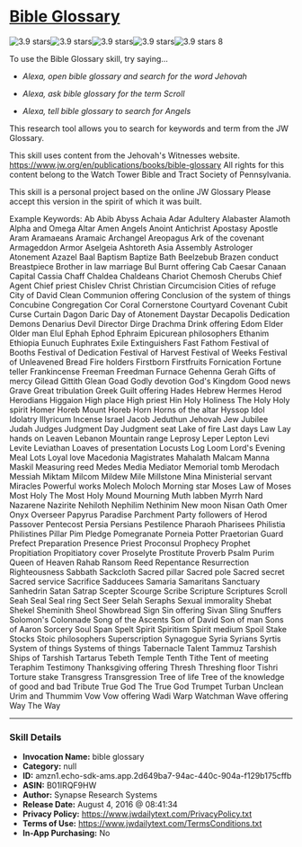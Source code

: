 # [Bible Glossary](http://alexa.amazon.com/#skills/amzn1.echo-sdk-ams.app.2d649ba7-94ac-440c-904a-f129b175cffb)
![3.9 stars](../../images/ic_star_black_18dp_1x.png)![3.9 stars](../../images/ic_star_black_18dp_1x.png)![3.9 stars](../../images/ic_star_black_18dp_1x.png)![3.9 stars](../../images/ic_star_half_black_18dp_1x.png)![3.9 stars](../../images/ic_star_border_black_18dp_1x.png) 8

To use the Bible Glossary skill, try saying...

* *Alexa, open bible glossary and search for the word Jehovah*

* *Alexa, ask bible glossary for the term Scroll*

* *Alexa, tell bible glossary to search for Angels*

This research tool ​allows you to search for keywords and term from the JW Glossary.

This skill uses content from the Jehovah's Witnesses website. 
https://www.jw.org/en/publications/books/bible-glossary
All rights for this content belong to the Watch Tower Bible and Tract Society of Pennsylvania.

This skill is a personal project based on the online JW Glossary 
Please accept this version in the spirit of which it was built.

Example Keywords:
Ab
Abib
Abyss
Achaia
Adar
Adultery
Alabaster
Alamoth
Alpha and Omega
Altar
Amen
Angels
Anoint
Antichrist
Apostasy
Apostle
Aram
Aramaeans
Aramaic
Archangel
Areopagus
Ark of the covenant
Armageddon
Armor
Aselgeia
Ashtoreth
Asia
Assembly
Astrologer
Atonement
Azazel
Baal
Baptism
Baptize
Bath
Beelzebub
Brazen conduct
Breastpiece
Brother in law marriage
Bul
Burnt offering
Cab
Caesar
Canaan
Capital
Cassia
Chaff
Chaldea
Chaldeans
Chariot
Chemosh
Cherubs
Chief Agent
Chief priest
Chislev
Christ
Christian
Circumcision
Cities of refuge
City of David
Clean
Communion offering
Conclusion of the system of things
Concubine
Congregation
Cor
Coral
Cornerstone
Courtyard
Covenant
Cubit
Curse
Curtain
Dagon
Daric
Day of Atonement
Daystar
Decapolis
Dedication
Demons
Denarius
Devil
Director
Dirge
Drachma
Drink offering
Edom
Elder
Older man
Elul
Ephah
Ephod
Ephraim
Epicurean philosophers
Ethanim
Ethiopia
Eunuch
Euphrates
Exile
Extinguishers
Fast
Fathom
Festival of Booths
Festival of Dedication
Festival of Harvest
Festival of Weeks
Festival of Unleavened Bread
Fire holders
Firstborn
Firstfruits
Fornication
Fortune teller
Frankincense
Freeman
Freedman
Furnace
Gehenna
Gerah
Gifts of mercy
Gilead
Gittith
Glean
Goad
Godly devotion
God's Kingdom
Good news
Grave
Great tribulation
Greek
Guilt offering
Hades
Hebrew
Hermes
Herod
Herodians
Higgaion
High place
High priest
Hin
Holy
Holiness
The Holy
Holy spirit
Homer
Horeb
Mount Horeb
Horn
Horns of the altar
Hyssop
Idol
Idolatry
Illyricum
Incense
Israel
Jacob
Jeduthun
Jehovah
Jew
Jubilee
Judah
Judges
Judgment Day
Judgment seat
Lake of fire
Last days
Law
Lay hands on
Leaven
Lebanon Mountain range
Leprosy
Leper
Lepton
Levi
Levite
Leviathan
Loaves of presentation
Locusts
Log
Loom
Lord's Evening Meal
Lots
Loyal love
Macedonia
Magistrates
Mahalath
Malcam
Manna
Maskil
Measuring reed
Medes
Media
Mediator
Memorial tomb
Merodach
Messiah
Miktam
Milcom
Mildew
Mile
Millstone
Mina
Ministerial servant
Miracles
Powerful works
Molech
Moloch
Morning star
Moses
Law of Moses
Most Holy
The Most Holy
Mound
Mourning
Muth labben
Myrrh
Nard
Nazarene
Nazirite
Nehiloth
Nephilim
Nethinim
New moon
Nisan
Oath
Omer
Onyx
Overseer
Papyrus
Paradise
Parchment
Party followers of Herod
Passover
Pentecost
Persia
Persians
Pestilence
Pharaoh
Pharisees
Philistia
Philistines
Pillar
Pim
Pledge
Pomegranate
Porneia
Potter
Praetorian Guard
Prefect
Preparation
Presence
Priest
Proconsul
Prophecy
Prophet
Propitiation
Propitiatory cover
Proselyte
Prostitute
Proverb
Psalm
Purim
Queen of Heaven
Rahab
Ransom
Reed
Repentance
Resurrection
Righteousness
Sabbath
Sackcloth
Sacred pillar
Sacred pole
Sacred secret
Sacred service
Sacrifice
Sadducees
Samaria
Samaritans
Sanctuary
Sanhedrin
Satan
Satrap
Scepter
Scourge
Scribe
Scripture 
Scriptures
Scroll
Seah
Seal
Seal ring
Sect
Seer
Selah
Seraphs
Sexual immorality
Shebat
Shekel
Sheminith
Sheol
Showbread
Sign
Sin offering
Sivan
Sling
Snuffers
Solomon's Colonnade
Song of the Ascents
Son of David
Son of man
Sons of Aaron
Sorcery
Soul
Span
Spelt
Spirit
Spiritism
Spirit medium
Spoil
Stake
Stocks
Stoic philosophers
Superscription
Synagogue
Syria
Syrians
Syrtis
System of things
Systems of things
Tabernacle
Talent
Tammuz
Tarshish
Ships of Tarshish
Tartarus
Tebeth
Temple
Tenth
Tithe
Tent of meeting
Teraphim
Testimony
Thanksgiving offering
Thresh
Threshing floor
Tishri
Torture stake
Transgress
Transgression
Tree of life
Tree of the knowledge of good and bad
Tribute
True God
The True God
Trumpet
Turban
Unclean
Urim and Thummim
Vow
Vow offering
Wadi
Warp
Watchman
Wave offering
Way
The Way

***

### Skill Details

* **Invocation Name:** bible glossary
* **Category:** null
* **ID:** amzn1.echo-sdk-ams.app.2d649ba7-94ac-440c-904a-f129b175cffb
* **ASIN:** B01IRQF9HW
* **Author:** Synapse Research Systems
* **Release Date:** August 4, 2016 @ 08:41:34
* **Privacy Policy:** https://www.jwdailytext.com/PrivacyPolicy.txt
* **Terms of Use:** https://www.jwdailytext.com/TermsConditions.txt
* **In-App Purchasing:** No
